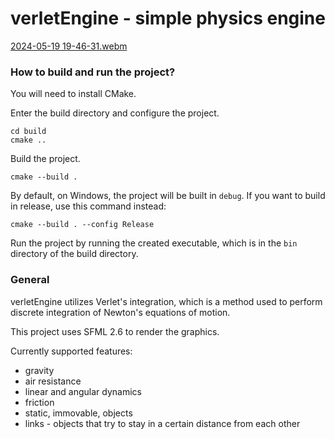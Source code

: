 # verletEngine - simple physics engine
[2024-05-19 19-46-31.webm](https://github.com/jbakowski/verletEngine/assets/96252496/287d5c4a-a0a3-4fea-a919-1ac60b4ccea4)
### How to build and run the project?

You will need to install CMake.

Enter the build directory and configure the project.

```
cd build
cmake ..
```

Build the project.
```
cmake --build .
```

By default, on Windows, the project will be built in `debug`. If you want to build
in release, use this command instead:
```
cmake --build . --config Release
```

Run the project by running the created executable, which is in the `bin` directory
of the build directory.

### General

verletEngine utilizes Verlet's integration, which is a method used to perform discrete integration
of Newton's equations of motion.

This project uses SFML 2.6 to render the graphics.

Currently supported features:
- gravity
- air resistance
- linear and angular dynamics
- friction
- static, immovable, objects
- links - objects that try to stay in a certain distance from each other
